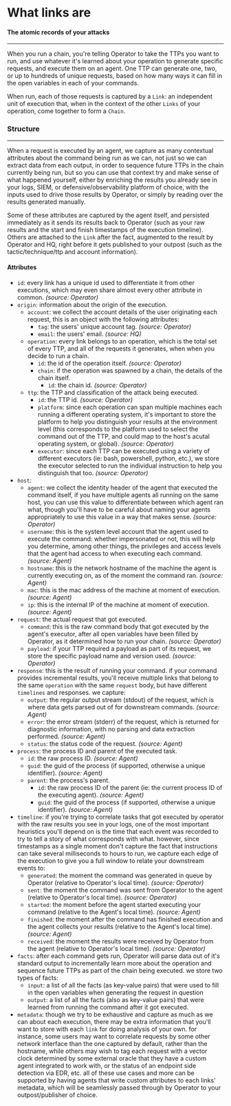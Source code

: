 # What links are

#### The atomic records of your attacks

---

When you run a chain, you're telling Operator to take the TTPs you want to run, and use whatever it's learned about your operation to generate specific requests, and execute them on an agent. One TTP can generate one, two, or up to hundreds of unique requests, based on how many ways it can fill in the open variables in each of your commands.

When run, each of those requests is captured by a `Link`: an independent unit of execution that, when in the context of the other `Links` of your operation, come together to form a `Chain`.

### Structure

---

When a request is executed by an agent, we capture as many contextual attributes about the command being run as we can, not just so we can extract data from each output, in order to sequence future TTPs in the chain currently being run, but so you can use that context try and make sense of what happened yourself, either by enriching the results you already see in your logs, SIEM, or defensive/observability platform of choice, with the inputs used to drive those results by Operator, or simply by reading over the results generated manually.

Some of these attributes are captured by the agent itself, and persisted immediately as it sends its results back to Operator (such as your raw results and the start and finish timestamps of the execution timeline). Others are attached to the `Link` after the fact, augmented to the result by Operator and HQ, right before it gets published to your outpost (such as the tactic/technique/ttp and account information).

#### Attributes

- `id`: every link has a unique id used to differentiate it from other executions, which may even share almost every other attribute in common. *(source: Operator)*
- `origin`: information about the origin of the execution.
    - `account`: we collect the account details of the user originating each request, this is an object with the following attributes:
        - `tag`: the users' unique account tag. *(source: Operator)*
        - `email`: the users' email. *(source: HQ)*
    - `operation`: every link belongs to an operation, which is the total set of every TTP, and all of the requests it generates, when when you decide to run a chain.
        - `id`: the id of the operation itself. *(source: Operator)*
        - `chain`: if the operation was spawned by a chain, the details of the chain itself.
          - `id`: the chain id. *(source: Operator)*
    - `ttp`: the TTP and classification of the attack being executed.
        - `id`: the TTP id. *(source: Operator)*
        - `platform`: since each operation can span multiple machines each running a different operating system, it's important to store the platform to help you distinguish your results at the environment level (this corresponds to the platform used to select the command out of the TTP, and could map to the host's acutal operating system, or global). *(source: Operator)*
        - `executor`: since each TTP can be executed using a variety of different executors (ie: bash, powershell, python, etc.), we store the executor selected to run the individual instruction to help you distinguish that too. *(source: Operator)*
- `host`:
    - `agent`: we collect the identity header of the agent that executed the command itself, if you have multiple agents all running on the same host, you can use this value to differentiate between which agent ran what, though you'll have to be careful about naming your agents appropriately to use this value in a way that makes sense. *(source: Operator)*
    - `username`: this is the system level account that the agent used to execute the command: whether impersonated or not, this will help you determine, among other things, the privileges and access levels that the agent had access to when executing each command. *(source: Agent)*
    - `hostname`: this is the network hostname of the machine the agent is currently executing on, as of the moment the command ran. *(source: Agent)*
    - `mac`: this is the mac address of the machine at moment of execution. *(source: Agent)*
    - `ip`: this is the internal IP of the machine at moment of execution. *(source: Agent)*
- `request`: the actual request that got executed.
    - `command`: this is the raw command body that got executed by the agent's executor, after all open variables have been filled by Operator, as it determined how to run your chain. *(source: Operator)*
    - `payload`: if your TTP required a payload as part of its request, we store the specific payload name and version used. *(source: Operator)*
- `response`: this is the result of running your command. if your command provides incremental results, you'll receive multiple links that belong to the same `operation` with the same `request` body, but have different `timelines` and responses. we capture:
    - `output`: the regular output stream (stdout) of the request, which is where data gets parsed out of for downstream commands. *(source: Agent)*
    - `error`: the error stream (stderr) of the request, which is returned for diagnostic information, with no parsing and data extraction performed. *(source: Agent)*
    - `status`: the status code of the request. *(source: Agent)*
- `process`: the process ID and parent of the executed task.
    - `id`: the raw process ID. *(source: Agent)*
    - `guid`: the guid of the process (if supported, otherwise a unique identifier). *(source: Agent)*
    - `parent`: the process's parent. 
        - `id`: the raw process ID of the parent (ie: the current process ID of the executing agent). *(source: Agent)*
        - `guid`: the guid of the process (if supported, otherwise a unique identifier). *(source: Agent)*
- `timeline`: if you're trying to correlate tasks that got executed by operator with the raw results you see in your logs, one of the most important heuristics you'll depend on is the time that each event was recorded to try to tell a story of what corresponds with what. however, since timestamps as a single moment don't capture the fact that instructions can take several milliseconds to hours to run, we capture each edge of the execution to give you a full window to relate your downstream events to:
    - `generated`: the moment the command was generated in queue by Operator (relative to Operator's local time). *(source: Operator)*
    - `sent`: the moment the command was sent from Operator to the agent (relative to Operator's local time). *(source: Operator)*
    - `started`: the moment before the agent started executing your command (relative to the Agent's local time). *(source: Agent)*
    - `finished`: the moment after the command has finished execution and the agent collects your results (relative to the Agent's local time). *(source: Agent)*
    - `received`: the moment the results were received by Operator from the agent (relative to Operator's local time). *(source: Operator)*
- `facts`: after each command gets run, Operator will parse data out of it's standard output to incrementally learn more about the operation and sequence future TTPs as part of the chain being executed. we store two types of facts:
    - `input`: a list of all the facts (as key-value pairs) that were used to fill in the open variables when generating the request in question
    - `output`: a list of all the facts (also as key-value pairs) that were learned from running the command after it got executed.
- `metadata`: though we try to be exhaustive and capture as much as we can about each execution, there may be extra information that you'll want to store with each `link` for doing analysis of your own. for instance, some users may want to correlate requests by some other network interface than the one captured by default, rather than the hostname, while others may wish to tag each request with a vector clock determined by some external oracle that they have a custom agent integrated to work with, or the status of an endpoint side detection via EDR, etc. all of these use cases and more can be supported by having agents that write custom attributes to each links' metadata, which will be seamlessly passed through by Operator to your outpost/publisher of choice.